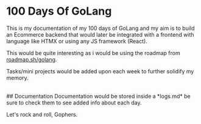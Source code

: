 # 100 Days Of GoLang

This is my documentation of my 100 days of GoLang and my aim is to build an Ecommerce backend that would later be integrated with a frontend with language like HTMX or using any JS framework (React).

This would be quite interesting as i would be using the roadmap from [roadmap.sh/golang](https://roadmap.sh/golang).

Tasks/mini projects would be added upon each week to further solidify my memory.

<br>
## Documentation
Documentation would be stored inside a *logs.md* be sure to check them to see added info about each day.

Let's rock and roll, Gophers.
